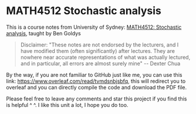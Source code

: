 # MATH4512 Stochastic analysis

This is a course notes from University of Sydney: [MATH4512: Stochastic analysis](https://www.sydney.edu.au/units/MATH4512), taught by Ben Goldys

> Disclaimer: "These notes are not endorsed by the lecturers, and I have modified them (often significantly) after lectures. They are nowhere near accurate representations of what was actually lectured, and in particular, all errors are almost surely mine" -- Dexter Chua 

By the way, if you are not familiar to GitHub just like me, you can use this link: https://www.overleaf.com/read/tvmdsnbjsbfq, this will redirect you to overleaf and you can directly compile the code and download the PDF file. 

Please feel free to leave any comments and star this project if you find this is helpful ^ ^. I like this unit a lot, I hope you do too.
